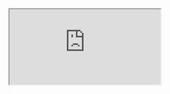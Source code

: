 <link href="site/css/style.min.css" rel="stylesheet" type="text/css" media="all">
<iframe src="https://threepremthree.neocities.org/readme.html"></iframe>